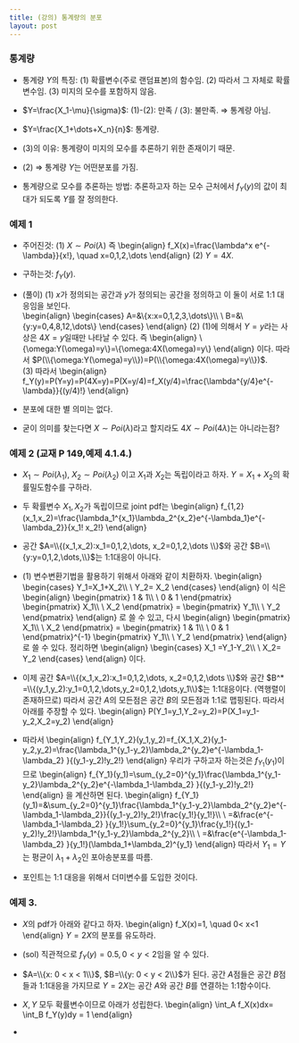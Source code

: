 ```yaml
---
title: (강의) 통계량의 분포
layout: post
---
```


### 통계량 

- 통계량 $Y$의 특징: (1) 확률변수(주로 랜덤표본)의 함수임. (2) 따라서 그 자체로 확률변수임.  (3) 미지의 모수를 포함하지 않음. 

- $Y=\frac{X_1-\mu}{\sigma}$: (1)-(2): 만족 / (3): 불만족. $\Longrightarrow$ 통계량 아님. 

- $Y=\frac{X_1+\dots+X_n}{n}$: 통계량. 

- (3)의 이유: 통계량이 미지의 모수를 추론하기 위한 존재이기 때문. 

- (2) $\Longrightarrow$ 통계량 $Y$는 어떤분포를 가짐. 

- 통계량으로 모수를 추론하는 방법: 추론하고자 하는 모수 근처에서 $f_Y(y)$의 값이 최대가 되도록 $Y$를 잘 정의한다. 

### 예제 1 

- 주어진것: (1) $X \sim Poi(\lambda)$ 즉 
\begin{align}
f_X(x)=\frac{\lambda^x e^{-\lambda}}{x!}, \quad x=0,1,2,\dots
\end{align} 
(2) $Y=4X$. 

- 구하는것: $f_Y(y)$. 

- (풀이) (1) $x$가 정의되는 공간과 $y$가 정의되는 공간을 정의하고 이 둘이 서로 1:1 대응임을 보인다. <br/>
\begin{align}
\begin{cases}
A=&\\{x:x=0,1,2,3,\dots\\}\\\\ \\
B=&\\{y:y=0,4,8,12,\dots\\}
\end{cases}
\end{align}
(2) (1)에 의해서 $Y=y$라는 사상은 $4X=y$일때만 나타날 수 있다. 즉 
\begin{align}
\\{\omega:Y(\omega)=y\\}=\\{\omega:4X(\omega)=y\\}
\end{align}
이다. 따라서 $P(\\{\omega:Y(\omega)=y\\})=P(\\{\omega:4X(\omega)=y\\})$. <br/> 
(3) 따라서 
\begin{align}
f_Y(y)=P(Y=y)=P(4X=y)=P(X=y/4)=f_X(y/4)=\frac{\lambda^{y/4}e^{-\lambda}}{(y/4)!}
\end{align}

- 분포에 대한 별 의미는 없다. 

- 굳이 의미를 찾는다면 $X\sim Poi(\lambda)$라고 할지라도 $4X \sim Poi(4\lambda)$는 아니라는점? 

### 예제 2 (교재 P 149,예제 4.1.4.)

- $X_1 \sim Poi(\lambda_1)$, $X_2 \sim Poi(\lambda_2)$ 이고 $X_1$과 $X_2$는 독립이라고 하자. $Y=X_1+X_2$의 확률밀도함수를 구하라. 

- 두 확률변수 $X_1,X_2$가 독립이므로 joint pdf는 
\begin{align}
f_{1,2}(x_1,x_2)=\frac{\lambda_1^{x_1}\lambda_2^{x_2}e^{-\lambda_1}e^{-\lambda_2}}{x_1! x_2!}
\end{align}

- 공간 $A=\\{(x_1,x_2):x_1=0,1,2,\dots, x_2=0,1,2,\dots \\}$와 공간 $B=\\{y:y=0,1,2,\dots,\\}$는 1:1대응이 아니다. 

- (1) 변수변환기법을 활용하기 위해서 아래와 같이 치환하자. 
\begin{align}
\begin{cases}
Y_1=X_1+X_2\\\\ \\
Y_2= X_2 
\end{cases}
\end{align}
이 식은 
\begin{align}
\begin{pmatrix}
1 & 1\\\\ \\
0 & 1
\end{pmatrix}
\begin{pmatrix}
X_1\\\\ \\
X_2
\end{pmatrix}
=
\begin{pmatrix}
Y_1\\\\ \\
Y_2
\end{pmatrix}
\end{align}
로 쓸 수 있고, 다시 
\begin{align}
\begin{pmatrix}
X_1\\\\ \\
X_2
\end{pmatrix}
=
\begin{pmatrix}
1 & 1\\\\ \\
0 & 1
\end{pmatrix}^{-1}
\begin{pmatrix}
Y_1\\\\ \\
Y_2
\end{pmatrix}
\end{align}
로 쓸 수 있다. 정리하면 
\begin{align}
\begin{cases}
X_1 =Y_1-Y_2\\\\ \\
X_2= Y_2 
\end{cases}
\end{align}
이다.

- 이제 공간 $A=\\{(x_1,x_2):x_1=0,1,2,\dots, x_2=0,1,2,\dots \\}$와 공간 $B^* =\\{(y_1,y_2):y_1=0,1,2,\dots,y_2=0,1,2,\dots,y_1\\}$는 1:1대응이다. (역행렬이 존재하므로) 따라서 공간 $A$의 모든점은 공간 $B$의 모든점과 1:1로 맵핑된다. 따라서 아래를 주장할 수 있다. 
\begin{align}
P(Y_1=y_1,Y_2=y_2)=P(X_1=y_1-y_2,X_2=y_2)
\end{align}

- 따라서 
\begin{align}
f_{Y_1,Y_2}(y_1,y_2)=f_{X_1,X_2}(y_1-y_2,y_2)=\frac{\lambda_1^{y_1-y_2}\lambda_2^{y_2}e^{-\lambda_1-\lambda_2} }{(y_1-y_2)!y_2!}
\end{align}
우리가 구하고자 하는것은 $f_{Y_1}(y_1)$이므로 
\begin{align}
f_{Y_1}(y_1)=\sum_{y_2=0}^{y_1}\frac{\lambda_1^{y_1-y_2}\lambda_2^{y_2}e^{-\lambda_1-\lambda_2} }{(y_1-y_2)!y_2!}
\end{align}
을 계산하면 된다. 
\begin{align}
f_{Y_1}(y_1)=&\sum_{y_2=0}^{y_1}\frac{\lambda_1^{y_1-y_2}\lambda_2^{y_2}e^{-\lambda_1-\lambda_2}}{(y_1-y_2)!y_2!}\frac{y_1!}{y_1!}\\\\ \\
=&\frac{e^{-\lambda_1-\lambda_2} }{y_1!}\sum_{y_2=0}^{y_1}\frac{y_1!}{(y_1-y_2)!y_2!}\lambda_1^{y_1-y_2}\lambda_2^{y_2}\\\\ \\
=&\frac{e^{-\lambda_1-\lambda_2} }{y_1!}(\lambda_1+\lambda_2)^{y_1}
\end{align}
따라서 $Y_1=Y$는 평균이 $\lambda_1+\lambda_2$인 포아송분포를 따름. 

- 포인트는 1:1 대응을 위해서 더미변수를 도입한 것이다. 

### 예제 3. 

- $X$의 pdf가 아래와 같다고 하자. 
\begin{align}
f_X(x)=1, \quad 0< x<1
\end{align}
$Y=2X$의 분포를 유도하라. 

- (sol) 직관적으로 $f_Y(y)=0.5, 0< y<2$임을 알 수 있다. 

- $A=\\{x: 0 < x < 1\\}$, $B=\\{y: 0 < y < 2\\}$가 된다. 공간 $A$점들은 공간 $B$점들과 1:1대응을 가지므로 $Y=2X$는 공간 $A$와 공간 $B$를 연결하는 1:1함수이다. 

- $X,Y$ 모두 확률변수이므로 아래가 성립한다. 
\begin{align}
\int_A f_X(x)dx= \int_B f_Y(y)dy = 1 
\end{align}

- 